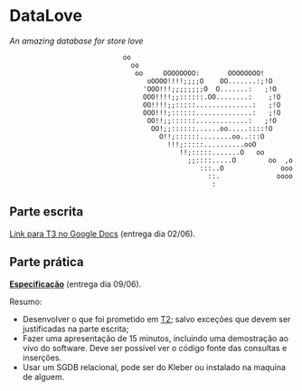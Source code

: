 # DataLove
_An amazing database for store love_

                                oo                                        
                                  oo                                        
                                   oo     OOOOOOOO:       OOOOOOOO!       
                                      oOOOO!!!!;;;;O    OO.......:;!O     
                                     'OOO!!!;;;;;;;;O  O.......:   ;!O    
                                     OOO!!!!;;::::::.OO........:    ;!O   
                                     OO!!!!;;:::::..............:   ;!O   
                                     OOO!!!;::::::..............:   ;!O   
                                      OO!!;;::::::.............:   ;!O    
                                       OO!;;::::::......oo.....::::!O     
                                         O!!;::::::........oo..:::O       
                                           !!!;:::::..........ooO         
                                              !!;:::::.......O   oo       
                                                ;;::::.....O        oo  ,o
                                                   :::..O              ooo
                                                     ::.              oooo
                                                      :                   


## Parte escrita
[Link para T3 no Google Docs](https://docs.google.com/document/d/1bWyk3xRlpup9H-jTxx2dAkVM_91c94KdML-5VZgI2u8/edit?usp=sharing) (entrega dia 02/06).

## Parte prática
__[Especificação](http://www.ic.unicamp.br/~cmbm/MC536/trab30117.pdf)__ (entrega dia 09/06).

Resumo:
-  Desenvolver o que foi prometido em [T2](https://docs.google.com/document/d/10PkkHCgRBObbstiPGx3No5o24EuxUXqwiarU6lrdD0c/edit); salvo exceções que devem ser justificadas na parte escrita;
- Fazer uma apresentação de 15 minutos, incluindo uma demostração ao vivo do software. Deve ser possível ver o código fonte das consultas e inserções.
- Usar um SGDB relacional, pode ser do Kleber ou instalado na maquina de alguem.
